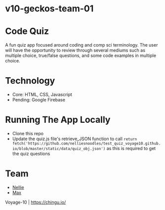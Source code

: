 # v10-geckos-team-01
# Code Quiz
A fun quiz app focused around coding and comp sci terminology.  The user will have the opportunity to review through several mediums such as multiple choice, true/false questions, and some code examples in multiple choice.

# Technology
- Core: HTML, CSS, Javascript
- Pending: Google Firebase

# Running The App Locally
- Clone this repo
- Update the quiz.js file's retrieve_JSON function to call `return fetch('https://github.com/nelliesnoodles/test_quiz_voyage10.github.io/blob/master/static/data/quiz_obj.json')` as this is required to get the quiz questions

# Team
- [Nellie](https://github.com/nelliesnoodles)
- [Max](https://github.com/marvinheinz001)

Voyage-10 | https://chingu.io/
